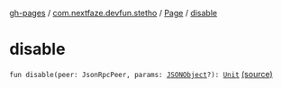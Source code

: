 [gh-pages](../../index.md) / [com.nextfaze.devfun.stetho](../index.md) / [Page](index.md) / [disable](./disable.md)

# disable

`fun disable(peer: JsonRpcPeer, params: `[`JSONObject`](https://developer.android.com/reference/org/json/JSONObject.html)`?): `[`Unit`](https://kotlinlang.org/api/latest/jvm/stdlib/kotlin/-unit/index.html) [(source)](https://github.com/NextFaze/dev-fun/tree/master/devfun-stetho/src/main/java/com/nextfaze/devfun/stetho/Stetho.kt#L93)